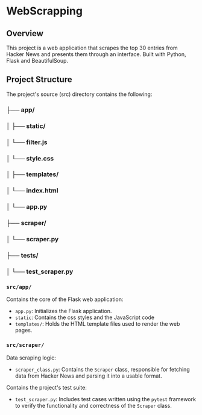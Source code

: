 # WebScrapping
## Overview
This project is a web application that scrapes the top 30 entries from Hacker News and presents them through an interface. Built with Python, Flask and BeautifulSoup.

## Project Structure
The project's source (src) directory contains the following:

### ├── app/
### │   ├── static/
### │       └── filter.js
### │       └── style.css
### │   ├── templates/
### │       └── index.html
### │   └── app.py
###
### ├── scraper/
### │   └── scraper.py
###
### ├── tests/
### │   └── test_scraper.py

### `src/app/`
Contains the core of the Flask web application:
* `app.py`: Initializes the Flask application.
* `static`: Contains the css styles and the JavaScript code
* `templates/`: Holds the HTML template files used to render the web pages.

### `src/scraper/`

Data scraping logic:

* `scraper_class.py`: Contains the `Scraper` class, responsible for fetching data from Hacker News and parsing it into a usable format.

Contains the project's test suite:

* `test_scraper.py`: Includes test cases written using the `pytest` framework to verify the functionality and correctness of the `Scraper` class.
